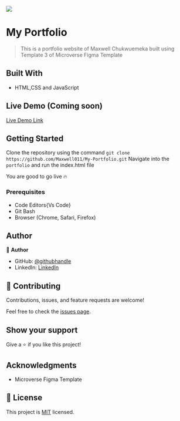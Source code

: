 ![](https://img.shields.io/badge/Microverse-blueviolet)

# My Portfolio

> This is a portfolio website of Maxwell Chukwuemeka built using Template 3 of Microverse Figma Template

## Built With

- HTML,CSS and JavaScript

## Live Demo (Coming soon)

[Live Demo Link](https://maxwell011.github.io/My-Portfolio/)

## Getting Started

Clone the repository using the command `git clone https://github.com/Maxwell011/My-Portfolio.git`
Navigate into the `portfolio` and run the index.html file

You are good to go live 🔥

### Prerequisites

- Code Editors{Vs Code}
- Git Bash
- Browser (Chrome, Safari, Firefox)

## Author

👤 **Author**

- GitHub: [@githubhandle](https://github.com/Maxwell011)
- LinkedIn: [LinkedIn](https://www.linkedin.com/in/chukwuemeka-orji-50b766241/)

## 🤝 Contributing

Contributions, issues, and feature requests are welcome!

Feel free to check the [issues page](https://github.com/Maxwell011/Hello-Microverse/issues).

## Show your support

Give a ⭐️ if you like this project!

## Acknowledgments

- Microverse Figma Template

## 📝 License

This project is [MIT](./LICENSE) licensed.
